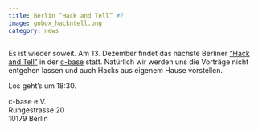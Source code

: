 ```yaml
---
title: Berlin “Hack and Tell” #7
image: gobox_hackntell.png
category: news
---
```

Es ist wieder soweit. Am 13. Dezember findet das nächste Berliner [“Hack and Tell”](http://www.meetup.com/Berlin-Hack-and-Tell) in der [c-base](http://www.c-base.org) statt.
Natürlich wir werden uns die Vorträge nicht entgehen lassen und auch Hacks aus eigenem Hause vorstellen.

Los geht’s um 18:30.

c-base e.V.  
Rungestrasse 20  
10179 Berlin  
